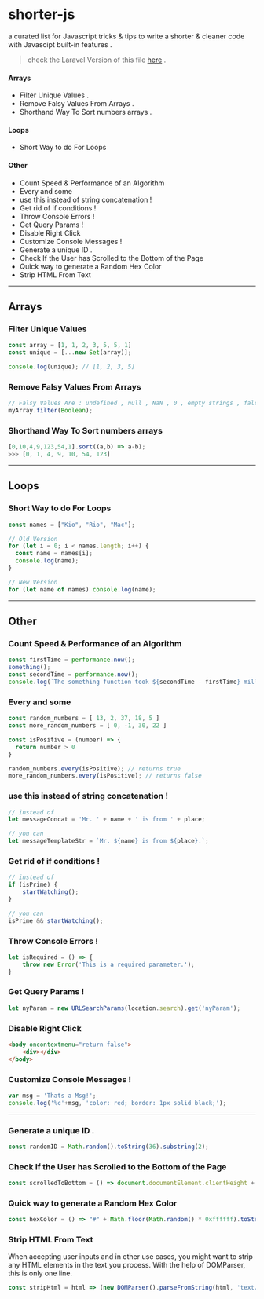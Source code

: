 # shorter-js 
a curated list for Javascript tricks & tips to write a shorter & cleaner code with Javascipt built-in features . 

> check the Laravel Version of this file [here](https://github.com/adnane-ka/shorter-lara) .

#### Arrays 
* Filter Unique Values .
* Remove Falsy Values From Arrays .
* Shorthand Way To Sort numbers arrays . 

#### Loops 
* Short Way to do For Loops

#### Other 
* Count Speed & Performance of an Algorithm 
* Every and some
* use this instead of string concatenation !
* Get rid of if conditions !
* Throw Console Errors !
* Get Query Params ! 
* Disable Right Click
* Customize Console Messages !
* Generate a unique ID .
* Check If the User has Scrolled to the Bottom of the Page 
* Quick way to generate a Random Hex Color
* Strip HTML From Text

---
## Arrays 

### Filter Unique Values
```js
const array = [1, 1, 2, 3, 5, 5, 1]
const unique = [...new Set(array)];

console.log(unique); // [1, 2, 3, 5]
```

### Remove Falsy Values From Arrays
```js 
// Falsy Values Are : undefined , null , NaN , 0 , empty strings , false
myArray.filter(Boolean);

```
### Shorthand Way To Sort numbers arrays 

```js
[0,10,4,9,123,54,1].sort((a,b) => a-b);
>>> [0, 1, 4, 9, 10, 54, 123]
```
---
## Loops 

### Short Way to do For Loops
```js
const names = ["Kio", "Rio", "Mac"];

// Old Version
for (let i = 0; i < names.length; i++) {
  const name = names[i];
  console.log(name);
}

// New Version
for (let name of names) console.log(name);
```

---
## Other 

### Count Speed & Performance of an Algorithm  
```js
const firstTime = performance.now();
something();
const secondTime = performance.now();
console.log(`The something function took ${secondTime - firstTime} milliseconds.`);
```

### Every and some
```js
const random_numbers = [ 13, 2, 37, 18, 5 ]
const more_random_numbers = [ 0, -1, 30, 22 ]

const isPositive = (number) => {
  return number > 0
}

random_numbers.every(isPositive); // returns true
more_random_numbers.every(isPositive); // returns false
```

### use this instead of string concatenation !
```js 
// instead of 
let messageConcat = 'Mr. ' + name + ' is from ' + place;

// you can 
let messageTemplateStr = `Mr. ${name} is from ${place}.`;
```

### Get rid of if conditions !
```js 
// instead of 
if (isPrime) {
    startWatching();
}

// you can 
isPrime && startWatching();
```

### Throw Console Errors !
```js 
let isRequired = () => {
    throw new Error('This is a required parameter.');
}
```

### Get Query Params ! 
```js 
let nyParam = new URLSearchParams(location.search).get('nyParam');
```

### Disable Right Click 
```html
<body oncontextmenu="return false">
    <div></div>
</body>
```

### Customize Console Messages !
```js 
var msg = 'Thats a Msg!';
console.log('%c'+msg, 'color: red; border: 1px solid black;');
```
---

### Generate a unique ID .
```js 
const randomID = Math.random().toString(36).substring(2);
```

### Check If the User has Scrolled to the Bottom of the Page
```js 
const scrolledToBottom = () => document.documentElement.clientHeight + window.scrollY >= document.documentElement.scrollHeight
```
### Quick way to generate a Random Hex Color

```js
const hexColor = () => "#" + Math.floor(Math.random() * 0xffffff).toString(16).padEnd(6, '0');
```

### Strip HTML From Text 
When accepting user inputs and in other use cases, you might want to strip any HTML elements in the text you process. With the help of DOMParser, this is only one line.

```js 
const stripHtml = html => (new DOMParser().parseFromString(html, 'text/html')).body.textContent || '';
```